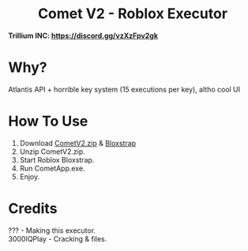 <h1 align="center">Comet V2 - Roblox Executor</h1>

**Trillium INC: https://discord.gg/vzXzFpv2gk**

# Why?

Atlantis API + horrible key system (15 executions per key), altho cool UI

# How To Use
1. Download [CometV2.zip]() & [Bloxstrap](https://github.com/bloxstraplabs/bloxstrap)
2. Unzip CometV2.zip.
3. Start Roblox Bloxstrap.
4. Run CometApp.exe.
5. Enjoy.

# Credits
??? - Making this executor. </br>
3000IQPlay - Cracking & files. </br>

